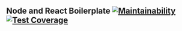 Node and React Boilerplate [![Maintainability](https://api.codeclimate.com/v1/badges/67d0133d9b6e82c0902a/maintainability)](https://codeclimate.com/github/PascalKleindienst/node-react-boilerplate/maintainability) [![Test Coverage](https://api.codeclimate.com/v1/badges/67d0133d9b6e82c0902a/test_coverage)](https://codeclimate.com/github/PascalKleindienst/node-react-boilerplate/test_coverage)
--

